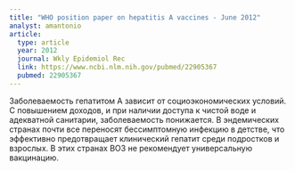 ```yaml
---
title: "WHO position paper on hepatitis A vaccines - June 2012"
analyst: amantonio
article:
  type: article
  year: 2012
  journal: Wkly Epidemiol Rec
  link: https://www.ncbi.nlm.nih.gov/pubmed/22905367
  pubmed: 22905367
---
```


Заболеваемость гепатитом А зависит от социоэкономических условий. С повышением доходов, и при наличии доступа к чистой воде и адекватной санитарии, заболеваемость понижается.
В эндемических странах почти все переносят бессимптомную инфекцию в детстве, что эффективно предотвращает клинический гепатит среди подростков и взрослых. В этих странах ВОЗ не рекомендует универсальную вакцинацию.
